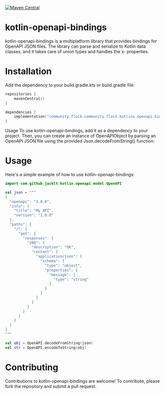 [![Maven Central](https://maven-badges.herokuapp.com/maven-central/community.flock.kotlinx.openapi.bindings/kotlin-openapi-binding/badge.svg)](https://maven-badges.herokuapp.com/maven-central/community.flock.kotlinx.openapi.bindings/kotlin-openapi-binding)

# kotlin-openapi-bindings

kotlin-openapi-bindings is a multiplatform library that provides bindings for OpenAPI JSON files. The library can parse and serialize to Kotlin data classes, and it takes care of union types and handles the x- properties.

# Installation
Add the dependency to your build.gradle.kts or build.gradle file:

```kotlin
repositories {
    mavenCentral()
}

dependencies {
    implementation("community.flock.community.flock.kotlinx.openapi.bindings:kotlin-openapi-bindings:VERSION")
}
```

Usage
To use kotlin-openapi-bindings, add it as a dependency to your project. Then, you can create an instance of OpenAPIObject by parsing an OpenAPI JSON file using the provided Json.decodeFromString() function:


# Usage
Here's a simple example of how to use kotlin-openapi-bindings:
```kotlin
import com.github.jacklt.kotlin.openapi.model.OpenAPI

val json = """
{
  "openapi": "3.0.0",
  "info": {
    "title": "My API",
    "version": "1.0.0"
  },
  "paths": {
    "/": {
      "get": {
        "responses": {
          "200": {
            "description": "OK",
            "content": {
              "application/json": {
                "schema": {
                  "type": "object",
                  "properties": {
                    "message": {
                      "type": "string"
                    }
                  }
                }
              }
            }
          }
        }
      }
    }
  }
}
"""

val obj = OpenAPI.decodeFromString(json)
val str = OpenAPI.encodeToString(obj)
```

# Contributing
Contributions to kotlin-openapi-bindings are welcome! To contribute, please fork the repository and submit a pull request.